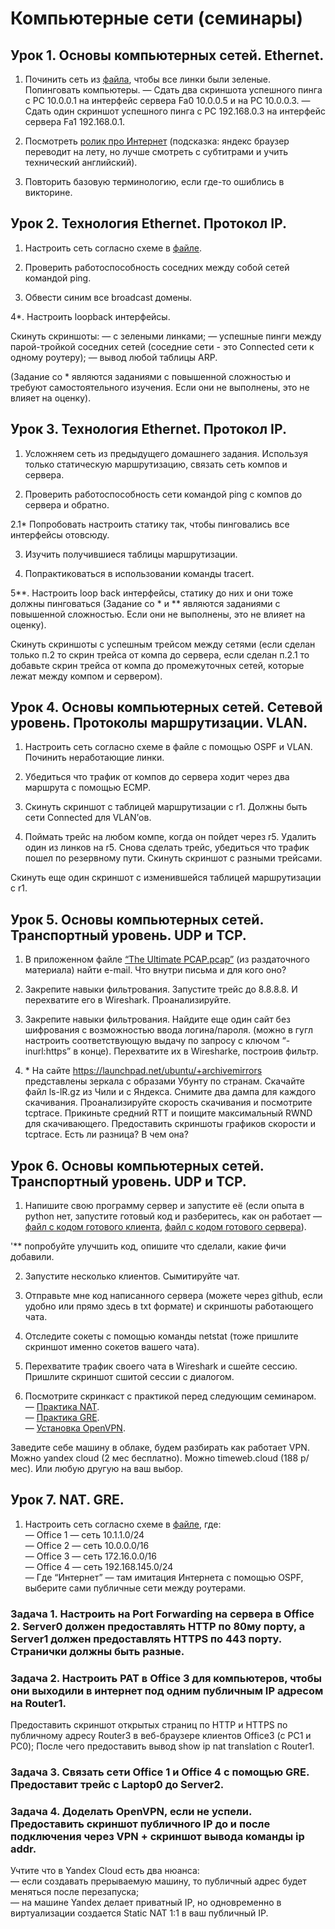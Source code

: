# Компьютерные сети (семинары)

## Урок 1. Основы компьютерных сетей. Ethernet.

1. Починить сеть из [файла](https://gbcdn.mrgcdn.ru/uploads/asset/5564600/attachment/ba875d94245aa1272c90e934876e01a7.pkt), чтобы все линки были зеленые. Попинговать компьютеры.
   — Сдать два скриншота успешного пинга с РС 10.0.0.1 на интерфейс сервера Fa0 10.0.0.5 и на PC 10.0.0.3.
   — Сдать один скриншот успешного пинга с РС 192.168.0.3 на интерфейс сервера Fa1 192.168.0.1.

2. Посмотреть [ролик про Интернет](https://www.youtube.com/watch?v=XE_FPEFpHt4) (подсказка: яндекс браузер переводит на лету, но лучше смотреть с субтитрами и учить технический английский).

3. Повторить базовую терминологию, если где-то ошиблись в викторине.

## Урок 2. Технология Ethernet. Протокол IP.

1. Настроить сеть согласно схеме в [файле](https://gbcdn.mrgcdn.ru/uploads/asset/5564605/attachment/5dee95ceb5cb7eccec230927c5f5ced6.pkt).

2. Проверить работоспособность соседних между собой сетей командой ping.

3. Обвести синим все broadcast домены.

4\*. Настроить loopback интерфейсы.

Скинуть скриншоты:
— с зелеными линками;
— успешные пинги между парой-тройкой соседних сетей (соседние сети - это Connected сети к одному роутеру);
— вывод любой таблицы ARP.

(Задание со \* являются заданиями с повышенной сложностью и требуют самостоятельного изучения. Если они не выполнены, это не влияет на оценку).

## Урок 3. Технология Ethernet. Протокол IP.

1. Усложняем сеть из предыдущего домашнего задания. Используя только статическую маршрутизацию, связать сеть компов и сервера.

2. Проверить работоспособность сети командой ping с компов до сервера и обратно.

2.1\* Попробовать настроить статику так, чтобы пинговались все интерфейсы отовсюду.

3. Изучить получившиеся таблицы маршрутизации.

4. Попрактиковаться в использовании команды tracert.

5**. Настроить loop back интерфейсы, статику до них и они тоже должны пинговаться
(Задание со \* и ** являются заданиями с повышенной сложностью. Если они не выполнены, это не влияет на оценку).

Скинуть скриншоты с успешным трейсом между сетями (если сделан только п.2 то скрин трейса от компа до сервера, если сделан п.2.1 то добавьте скрин трейса от компа до промежуточных сетей, которые лежат между компом и сервером).

## Урок 4. Основы компьютерных сетей. Сетевой уровень. Протоколы маршрутизации. VLAN.

1. Настроить сеть согласно схеме в файле с помощью OSPF и VLAN. Починить неработающие линки.

2. Убедиться что трафик от компов до сервера ходит через два маршрута с помощью ЕСМР.

3. Скинуть скриншот с таблицей маршрутизации с r1. Должны быть сети Connected для VLAN’ов.

4. Поймать трейс на любом компе, когда он пойдет через r5. Удалить один из линков на r5. Снова сделать трейс, убедиться что трафик пошел по резервному пути. Скинуть скриншот с разными трейсами.

Скинуть еще один скриншот с изменившейся таблицей маршрутизации с r1.

## Урок 5. Основы компьютерных сетей. Транспортный уровень. UDP и TCP.

1. В приложенном файле [“The Ultimate PCAP.pcap”](https://gbcdn.mrgcdn.ru/uploads/asset/5737030/attachment/6b73d606caa539e9a725b6b210ef7ff9.pcapng) (из раздаточного материала) найти e-mail. Что внутри письма и для кого оно?

2. Закрепите навыки фильтрования. Запустите трейс до 8.8.8.8. И перехватите его в Wireshark. Проанализируйте.

3. Закрепите навыки фильтрования. Найдите еще один сайт без шифрования с возможностью ввода логина/пароля. (можно в гугл настроить соответствующую выдачу по запросу с ключом “-inurl:https” в конце). Перехватите их в Wiresharke, построив фильтр.

4. \* На сайте https://launchpad.net/ubuntu/+archivemirrors представлены зеркала с образами Убунту по странам. Скачайте файл ls-lR.gz из Чили и с Яндекса. Снимите два дампа для каждого скачивания. Проанализируйте скорость скачивания и посмотрите tcptrace. Прикиньте средний RTT и поищите максимальный RWND для скачивающего.
   Предоставить скриншоты графиков скорости и tcptrace. Есть ли разница? В чем она?

## Урок 6. Основы компьютерных сетей. Транспортный уровень. UDP и TCP.

1. Напишите свою программу сервер и запустите её (если опыта в python нет, запустите готовый код и разберитесь, как он работает — [файл с кодом готового клиента](https://gbcdn.mrgcdn.ru/uploads/asset/5564624/attachment/caf6ce6b4f592706b8a5d933416f471a.py), [файл с кодом готового сервера](https://gbcdn.mrgcdn.ru/uploads/asset/5564625/attachment/75bbb2a76f42dd34b7c4ea763cb57d1e.py)).

'\*\* попробуйте улучшить код, опишите что сделали, какие фичи добавили.

2. Запустите несколько клиентов. Сымитируйте чат.

3. Отправьте мне код написанного сервера (можете через github, если удобно или прямо здесь в txt формате) и скриншоты работающего чата.

4. Отследите сокеты с помощью команды netstat (тоже пришлите скриншот именно сокетов вашего чата).

5. Перехватите трафик своего чата в Wireshark и cшейте сессию. Пришлите скриншот сшитой сессии с диалогом.

6. Посмотрите скринкаст с практикой перед следующим семинаром.  
   — [Практика NAT](https://gbcdn.mrgcdn.ru/uploads/asset/5564636/attachment/2b4d2a22f47c0372c2870d9556d3740d.mp4).  
   — [Практика GRE](https://gbcdn.mrgcdn.ru/uploads/asset/5564638/attachment/707dc0fd1600f939dd994ca3f98ee137.mp4).  
   — [Установка OpenVPN](https://gbcdn.mrgcdn.ru/uploads/asset/5564640/attachment/f9860bf407c4f3ec99141ed0170839b2.mp4).

Заведите себе машину в облаке, будем разбирать как работает VPN. Можно yandex cloud (2 мес бесплатно). Можно timeweb.cloud (188 р/мес). Или любую другую на ваш выбор.

## Урок 7. NAT. GRE.

1. Настроить сеть согласно схеме в [файле](https://gbcdn.mrgcdn.ru/uploads/asset/5564611/attachment/59dbf21b9e0ac7da4b6d9ebbd4ef65ad.pkt), где:  
   — Office 1 — cеть 10.1.1.0/24  
   — Office 2 — cеть 10.0.0.0/16  
   — Office 3 — cеть 172.16.0.0/16  
   — Office 4 — cеть 192.168.145.0/24  
   — Где “Интернет” — там имитация Интернета с помощью OSPF, выберите сами публичные сети между роутерами.

### Задача 1. Настроить на Port Forwarding на сервера в Office 2. Server0 должен предоставлять HTTP по 80му порту, а Server1 должен предоставлять HTTPS по 443 порту. Странички должны быть разные.

### Задача 2. Настроить PAT в Office 3 для компьютеров, чтобы они выходили в интернет под одним публичным IP адресом на Router1.

Предоставить скриншот открытых страниц по HTTP и HTTPS по публичному адресу Router3 в веб-браузере клиентов Office3 (с РС1 и РС0);
После чего предоставить вывод show ip nat translation c Router1.

### Задача 3. Связать сети Office 1 и Office 4 с помощью GRE. Предоставит трейс с Laptop0 до Server2.

### Задача 4. Доделать OpenVPN, если не успели. Предоставить скриншот публичного IP до и после подключения через VPN + скриншот вывода команды ip addr.

Учтите что в Yandex Cloud есть два нюанса:  
— если создавать прерываемую машину, то публичный адрес будет меняться после перезапуска;  
— на машине Yandex делает приватный IP, но одновременно в виртуализации создается Static NAT 1:1 в ваш публичный IP.
